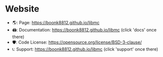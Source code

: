 # Website
* 🌎: Page: https://boonk8812.github.io/libmc
* 🖨️: Documentation: https://boonk8812.github.io/libmc (click 'docs' once there)
* 🛡️: Code License: https://opensource.org/license/BSD-3-clause/
* 📞: Support: https://boonk8812.github.io/libmc (click 'support' once there)

